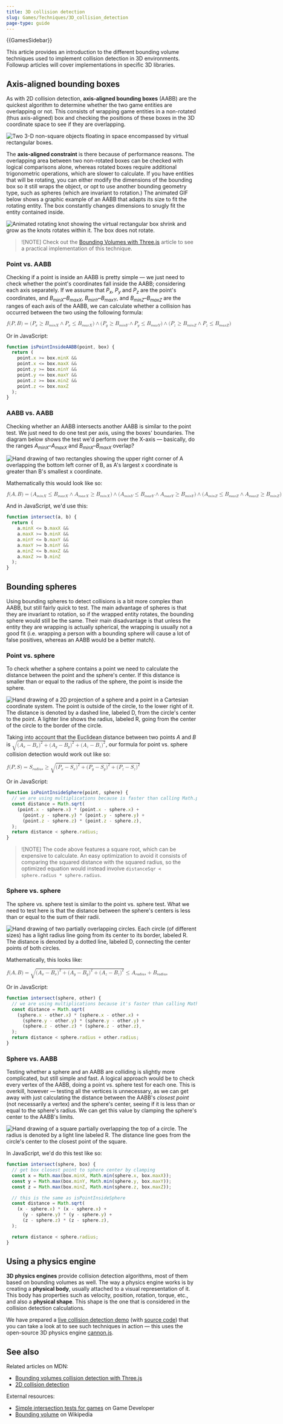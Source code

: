 ```yaml
---
title: 3D collision detection
slug: Games/Techniques/3D_collision_detection
page-type: guide
---
```


{{GamesSidebar}}

This article provides an introduction to the different bounding volume techniques used to implement collision detection in 3D environments. Followup articles will cover implementations in specific 3D libraries.

## Axis-aligned bounding boxes

As with 2D collision detection, **axis-aligned bounding boxes** (AABB) are the quickest algorithm to determine whether the two game entities are overlapping or not. This consists of wrapping game entities in a non-rotated (thus axis-aligned) box and checking the positions of these boxes in the 3D coordinate space to see if they are overlapping.

![Two 3-D non-square objects floating in space encompassed by virtual rectangular boxes.](screen_shot_2015-10-16_at_15.11.21.png)

The **axis-aligned constraint** is there because of performance reasons. The overlapping area between two non-rotated boxes can be checked with logical comparisons alone, whereas rotated boxes require additional trigonometric operations, which are slower to calculate. If you have entities that will be rotating, you can either modify the dimensions of the bounding box so it still wraps the object, or opt to use another bounding geometry type, such as spheres (which are invariant to rotation.) The animated GIF below shows a graphic example of an AABB that adapts its size to fit the rotating entity. The box constantly changes dimensions to snugly fit the entity contained inside.

![Animated rotating knot showing the virtual rectangular box shrink and grow as the knots rotates within it. The box does not rotate.](rotating_knot.gif)

> ![NOTE]
> Check out the [Bounding Volumes with Three.js](/en-US/docs/Games/Techniques/3D_collision_detection/Bounding_volume_collision_detection_with_THREE.js) article to see a practical implementation of this technique.

### Point vs. AABB

Checking if a point is inside an AABB is pretty simple — we just need to check whether the point's coordinates fall inside the AABB; considering each axis separately. If we assume that _P<sub>x</sub>_, _P<sub>y</sub>_ and _P<sub>z</sub>_ are the point's coordinates, and _B<sub>minX</sub>_–_B<sub>maxX</sub>_, _B<sub>minY</sub>_–_B<sub>maxY</sub>_, and _B<sub>minZ</sub>_–_B<sub>maxZ</sub>_ are the ranges of each axis of the AABB, we can calculate whether a collision has occurred between the two using the following formula:

<math>
<semantics><mrow><mi>f</mi><mo stretchy="false">(</mo><mi>P</mi><mo>,</mo><mi>B</mi><mo stretchy="false">)</mo><mo>=</mo><mo stretchy="false">(</mo><msub><mi>P</mi><mi>x</mi></msub><mo>≥</mo><msub><mi>B</mi><mrow><mi>m</mi><mi>i</mi><mi>n</mi><mi>X</mi></mrow></msub><mo>∧</mo><msub><mi>P</mi><mi>x</mi></msub><mo>≤</mo><msub><mi>B</mi><mrow><mi>m</mi><mi>a</mi><mi>x</mi><mi>X</mi></mrow></msub><mo stretchy="false">)</mo><mo>∧</mo><mo stretchy="false">(</mo><msub><mi>P</mi><mi>y</mi></msub><mo>≥</mo><msub><mi>B</mi><mrow><mi>m</mi><mi>i</mi><mi>n</mi><mi>Y</mi></mrow></msub><mo>∧</mo><msub><mi>P</mi><mi>y</mi></msub><mo>≤</mo><msub><mi>B</mi><mrow><mi>m</mi><mi>a</mi><mi>x</mi><mi>Y</mi></mrow></msub><mo stretchy="false">)</mo><mo>∧</mo><mo stretchy="false">(</mo><msub><mi>P</mi><mi>z</mi></msub><mo>≥</mo><msub><mi>B</mi><mrow><mi>m</mi><mi>i</mi><mi>n</mi><mi>Z</mi></mrow></msub><mo>∧</mo><msub><mi>P</mi><mi>z</mi></msub><mo>≤</mo><msub><mi>B</mi><mrow><mi>m</mi><mi>a</mi><mi>x</mi><mi>Z</mi></mrow></msub><mo stretchy="false">)</mo></mrow><annotation encoding="TeX">f(P, B)= (P_x \ge B_{minX} \wedge P_x \le B_{maxX}) \wedge (P_y \ge B_{minY} \wedge P_y \le B_{maxY}) \wedge (P_z \ge B_{minZ} \wedge P_z \le B_{maxZ})</annotation></semantics></math>

Or in JavaScript:

```js
function isPointInsideAABB(point, box) {
  return (
    point.x >= box.minX &&
    point.x <= box.maxX &&
    point.y >= box.minY &&
    point.y <= box.maxY &&
    point.z >= box.minZ &&
    point.z <= box.maxZ
  );
}
```

### AABB vs. AABB

Checking whether an AABB intersects another AABB is similar to the point test. We just need to do one test per axis, using the boxes' boundaries. The diagram below shows the test we'd perform over the X-axis — basically, do the ranges _A<sub>minX</sub>_–_A<sub>maxX</sub>_ and _B<sub>minX</sub>_–_B<sub>maxX</sub>_ overlap?

![Hand drawing of two rectangles showing the upper right corner of A overlapping the bottom left corner of B, as A's largest x coordinate is greater than B's smallest x coordinate.](aabb_test.png)

Mathematically this would look like so:

<math>
<semantics><mrow><mi>f</mi><mo stretchy="false">(</mo><mi>A</mi><mo>,</mo><mi>B</mi><mo stretchy="false">)</mo><mo>=</mo><mo stretchy="false">(</mo><msub><mi>A</mi><mrow><mi>m</mi><mi>i</mi><mi>n</mi><mi>X</mi></mrow></msub><mo>≤</mo><msub><mi>B</mi><mrow><mi>m</mi><mi>a</mi><mi>x</mi><mi>X</mi></mrow></msub><mo>∧</mo><msub><mi>A</mi><mrow><mi>m</mi><mi>a</mi><mi>x</mi><mi>X</mi></mrow></msub><mo>≥</mo><msub><mi>B</mi><mrow><mi>m</mi><mi>i</mi><mi>n</mi><mi>X</mi></mrow></msub><mo stretchy="false">)</mo><mo>∧</mo><mo stretchy="false">(</mo><msub><mi>A</mi><mrow><mi>m</mi><mi>i</mi><mi>n</mi><mi>Y</mi></mrow></msub><mo>≤</mo><msub><mi>B</mi><mrow><mi>m</mi><mi>a</mi><mi>x</mi><mi>Y</mi></mrow></msub><mo>∧</mo><msub><mi>A</mi><mrow><mi>m</mi><mi>a</mi><mi>x</mi><mi>Y</mi></mrow></msub><mo>≥</mo><msub><mi>B</mi><mrow><mi>m</mi><mi>i</mi><mi>n</mi><mi>Y</mi></mrow></msub><mo stretchy="false">)</mo><mo>∧</mo><mo stretchy="false">(</mo><msub><mi>A</mi><mrow><mi>m</mi><mi>i</mi><mi>n</mi><mi>Z</mi></mrow></msub><mo>≤</mo><msub><mi>B</mi><mrow><mi>m</mi><mi>a</mi><mi>x</mi><mi>Z</mi></mrow></msub><mo>∧</mo><msub><mi>A</mi><mrow><mi>m</mi><mi>a</mi><mi>x</mi><mi>Z</mi></mrow></msub><mo>≥</mo><msub><mi>B</mi><mrow><mi>m</mi><mi>i</mi><mi>n</mi><mi>Z</mi></mrow></msub><mo stretchy="false">)</mo></mrow><annotation encoding="TeX">f(A, B) = (A_{minX} \le B_{maxX} \wedge A_{maxX} \ge B_{minX}) \wedge ( A_{minY} \le B_{maxY} \wedge A_{maxY} \ge B_{minY}) \wedge (A_{minZ} \le B_{maxZ} \wedge A_{maxZ} \ge B_{minZ})</annotation></semantics></math>

And in JavaScript, we'd use this:

```js
function intersect(a, b) {
  return (
    a.minX <= b.maxX &&
    a.maxX >= b.minX &&
    a.minY <= b.maxY &&
    a.maxY >= b.minY &&
    a.minZ <= b.maxZ &&
    a.maxZ >= b.minZ
  );
}
```

## Bounding spheres

Using bounding spheres to detect collisions is a bit more complex than AABB, but still fairly quick to test. The main advantage of spheres is that they are invariant to rotation, so if the wrapped entity rotates, the bounding sphere would still be the same. Their main disadvantage is that unless the entity they are wrapping is actually spherical, the wrapping is usually not a good fit (i.e. wrapping a person with a bounding sphere will cause a lot of false positives, whereas an AABB would be a better match).

### Point vs. sphere

To check whether a sphere contains a point we need to calculate the distance between the point and the sphere's center. If this distance is smaller than or equal to the radius of the sphere, the point is inside the sphere.

![Hand drawing of a 2D projection of a sphere and a point in a Cartesian coordinate system. The point is outside of the circle, to the lower right of it. The distance is denoted by a dashed line, labeled D, from the circle's center to the point. A lighter line shows the radius, labeled R, going from the center of the circle to the border of the circle.](point_vs_sphere.png)

Taking into account that the Euclidean distance between two points _A_ and _B_ is <math><semantics><msqrt><mrow><mo stretchy="false">(</mo><msub><mi>A</mi><mi>x</mi></msub><mo>−</mo><msub><mi>B</mi><mi>x</mi></msub><msup><mo stretchy="false">)</mo><mn>2</mn></msup><mo>+</mo><mo stretchy="false">(</mo><msub><mi>A</mi><mi>y</mi></msub><mo>−</mo><msub><mi>B</mi><mi>y</mi></msub><msup><mo stretchy="false">)</mo><mn>2</mn></msup><mo>+</mo><mo stretchy="false">(</mo><msub><mi>A</mi><mi>z</mi></msub><mo>−</mo><msub><mi>B</mi><mi>z</mi></msub><msup><mo stretchy="false">)</mo><mn>2</mn></msup></mrow></msqrt><annotation encoding="TeX">\sqrt{(A_x - B_x)^2 + (A_y - B_y)^2 + (A_z - B_z)^2}</annotation></semantics></math>, our formula for point vs. sphere collision detection would work out like so:

<math>
<semantics><mrow><mi>f</mi><mo stretchy="false">(</mo><mi>P</mi><mo>,</mo><mi>S</mi><mo stretchy="false">)</mo><mo>=</mo><msub><mi>S</mi><mrow><mi>r</mi><mi>a</mi><mi>d</mi><mi>i</mi><mi>u</mi><mi>s</mi></mrow></msub><mo>≥</mo><msqrt><mo stretchy="false">(</mo><msub><mi>P</mi><mi>x</mi></msub><mo>−</mo><msub><mi>S</mi><mi>x</mi></msub><msup><mo stretchy="false">)</mo><mn>2</mn></msup><mo>+</mo><mo stretchy="false">(</mo><msub><mi>P</mi><mi>y</mi></msub><mo>−</mo><msub><mi>S</mi><mi>y</mi></msub><msup><mo stretchy="false">)</mo><mn>2</mn></msup><mo>+</mo><mo stretchy="false">(</mo><msub><mi>P</mi><mi>z</mi></msub><mo>−</mo><msub><mi>S</mi><mi>z</mi></msub><msup><mo stretchy="false">)</mo><mn>2</mn></msup></msqrt></mrow><annotation encoding="TeX">f(P,S) = S_{radius} \ge \sqrt{(P_x - S_x)^2 + (P_y - S_y)^2 + (P_z - S_z)^2}</annotation></semantics></math>

Or in JavaScript:

```js
function isPointInsideSphere(point, sphere) {
  // we are using multiplications because is faster than calling Math.pow
  const distance = Math.sqrt(
    (point.x - sphere.x) * (point.x - sphere.x) +
      (point.y - sphere.y) * (point.y - sphere.y) +
      (point.z - sphere.z) * (point.z - sphere.z),
  );
  return distance < sphere.radius;
}
```

> ![NOTE]
> The code above features a square root, which can be expensive to calculate. An easy optimization to avoid it consists of comparing the squared distance with the squared radius, so the optimized equation would instead involve `distanceSqr < sphere.radius * sphere.radius`.

### Sphere vs. sphere

The sphere vs. sphere test is similar to the point vs. sphere test. What we need to test here is that the distance between the sphere's centers is less than or equal to the sum of their radii.

![Hand drawing of two partially overlapping circles. Each circle (of different sizes) has a light radius line going from its center to its border, labeled R. The distance is denoted by a dotted line, labeled D, connecting the center points of both circles.](sphere_vs_sphere.png)

Mathematically, this looks like:

<math>
<semantics><mrow><mi>f</mi><mo stretchy="false">(</mo><mi>A</mi><mo>,</mo><mi>B</mi><mo stretchy="false">)</mo><mo>=</mo><msqrt><mo stretchy="false">(</mo><msub><mi>A</mi><mi>x</mi></msub><mo>−</mo><msub><mi>B</mi><mi>x</mi></msub><msup><mo stretchy="false">)</mo><mn>2</mn></msup><mo>+</mo><mo stretchy="false">(</mo><msub><mi>A</mi><mi>y</mi></msub><mo>−</mo><msub><mi>B</mi><mi>y</mi></msub><msup><mo stretchy="false">)</mo><mn>2</mn></msup><mo>+</mo><mo stretchy="false">(</mo><msub><mi>A</mi><mi>z</mi></msub><mo>−</mo><msub><mi>B</mi><mi>z</mi></msub><msup><mo stretchy="false">)</mo><mn>2</mn></msup></msqrt><mo>≤</mo><msub><mi>A</mi><mrow><mi>r</mi><mi>a</mi><mi>d</mi><mi>i</mi><mi>u</mi><mi>s</mi></mrow></msub><mo>+</mo><msub><mi>B</mi><mrow><mi>r</mi><mi>a</mi><mi>d</mi><mi>i</mi><mi>u</mi><mi>s</mi></mrow></msub></mrow><annotation encoding="TeX">f(A,B) = \sqrt{(A_x - B_x)^2 + (A_y - B_y)^2 + (A_z - B_z)^2} \le A_{radius} + B_{radius}</annotation></semantics></math>

Or in JavaScript:

```js
function intersect(sphere, other) {
  // we are using multiplications because it's faster than calling Math.pow
  const distance = Math.sqrt(
    (sphere.x - other.x) * (sphere.x - other.x) +
      (sphere.y - other.y) * (sphere.y - other.y) +
      (sphere.z - other.z) * (sphere.z - other.z),
  );
  return distance < sphere.radius + other.radius;
}
```

### Sphere vs. AABB

Testing whether a sphere and an AABB are colliding is slightly more complicated, but still simple and fast. A logical approach would be to check every vertex of the AABB, doing a point vs. sphere test for each one. This is overkill, however — testing all the vertices is unnecessary, as we can get away with just calculating the distance between the AABB's _closest point_ (not necessarily a vertex) and the sphere's center, seeing if it is less than or equal to the sphere's radius. We can get this value by clamping the sphere's center to the AABB's limits.

![Hand drawing of a square partially overlapping the top of a circle. The radius is denoted by a light line labeled R. The distance line goes from the circle's center to the closest point of the square.](sphere_vs_aabb.png)

In JavaScript, we'd do this test like so:

```js
function intersect(sphere, box) {
  // get box closest point to sphere center by clamping
  const x = Math.max(box.minX, Math.min(sphere.x, box.maxX));
  const y = Math.max(box.minY, Math.min(sphere.y, box.maxY));
  const z = Math.max(box.minZ, Math.min(sphere.z, box.maxZ));

  // this is the same as isPointInsideSphere
  const distance = Math.sqrt(
    (x - sphere.x) * (x - sphere.x) +
      (y - sphere.y) * (y - sphere.y) +
      (z - sphere.z) * (z - sphere.z),
  );

  return distance < sphere.radius;
}
```

## Using a physics engine

**3D physics engines** provide collision detection algorithms, most of them based on bounding volumes as well. The way a physics engine works is by creating a **physical body**, usually attached to a visual representation of it. This body has properties such as velocity, position, rotation, torque, etc., and also a **physical shape**. This shape is the one that is considered in the collision detection calculations.

We have prepared a [live collision detection demo](https://mozdevs.github.io/gamedev-js-3d-aabb/physics.html) (with [source code](https://github.com/mozdevs/gamedev-js-3d-aabb)) that you can take a look at to see such techniques in action — this uses the open-source 3D physics engine [cannon.js](https://github.com/schteppe/cannon.js).

## See also

Related articles on MDN:

- [Bounding volumes collision detection with Three.js](/en-US/docs/Games/Techniques/3D_collision_detection/Bounding_volume_collision_detection_with_THREE.js)
- [2D collision detection](/en-US/docs/Games/Techniques/2D_collision_detection)

External resources:

- [Simple intersection tests for games](https://www.gamedeveloper.com/disciplines/simple-intersection-tests-for-games) on Game Developer
- [Bounding volume](https://en.wikipedia.org/wiki/Bounding_volume) on Wikipedia
